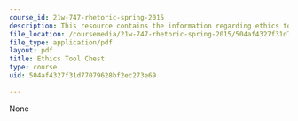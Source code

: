 ```yaml
---
course_id: 21w-747-rhetoric-spring-2015
description: This resource contains the information regarding ethics tool chest.
file_location: /coursemedia/21w-747-rhetoric-spring-2015/504af4327f31d77079628bf2ec273e69_MIT21W_747S15_rr02.pdf
file_type: application/pdf
layout: pdf
title: Ethics Tool Chest
type: course
uid: 504af4327f31d77079628bf2ec273e69

---
```

None